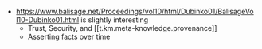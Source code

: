 


- https://www.balisage.net/Proceedings/vol10/html/Dubinko01/BalisageVol10-Dubinko01.html is slightly interesting
  - Trust, Security, and [[t.km.meta-knowledge.provenance]]
  - Asserting facts over time
